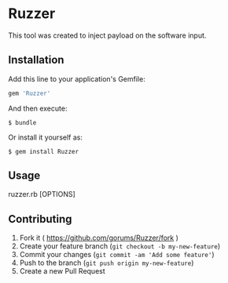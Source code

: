 # Ruzzer

This tool was created to inject payload on the software input.

## Installation

Add this line to your application's Gemfile:

```ruby
gem 'Ruzzer'
```

And then execute:

    $ bundle

Or install it yourself as:

    $ gem install Ruzzer

## Usage

ruzzer.rb [OPTIONS]

## Contributing

1. Fork it ( https://github.com/gorums/Ruzzer/fork )
2. Create your feature branch (`git checkout -b my-new-feature`)
3. Commit your changes (`git commit -am 'Add some feature'`)
4. Push to the branch (`git push origin my-new-feature`)
5. Create a new Pull Request
